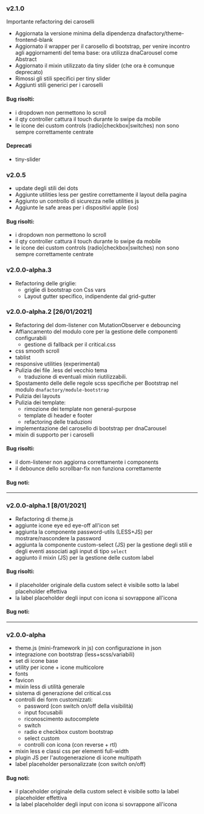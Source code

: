 ### v2.1.0
Importante refactoring dei caroselli
- Aggiornata la versione minima della dipendenza dnafactory/theme-frontend-blank
- Aggiornato il wrapper per il carosello di bootstrap, per venire incontro agli aggiornamenti del tema base: ora utilizza dnaCarousel come Abstract
- Aggiornato il mixin utilizzato da tiny slider (che ora è comunque deprecato)
- Rimossi gli stili specifici per tiny slider
- Aggiunti stili generici per i caroselli

#### Bug risolti:
- i dropdown non permettono lo scroll
- il qty controller cattura il touch durante lo swipe da mobile
- le icone dei custom controls (radio|checkbox|switches) non sono sempre correttamente centrate

#### Deprecati
- tiny-slider

### v2.0.5
- update degli stili dei dots
- Aggiunte utilities less per gestire correttamente il layout della pagina
- Aggiunto un controllo di sicurezza nelle utilities js
- Aggiunte le safe areas per i dispositivi apple (ios)

#### Bug risolti:
- i dropdown non permettono lo scroll
- il qty controller cattura il touch durante lo swipe da mobile
- le icone dei custom controls (radio|checkbox|switches) non sono sempre correttamente centrate

### v2.0.0-alpha.3
- Refactoring delle griglie:
  + griglie di bootstrap con Css vars
  + Layout gutter specifico, indipendente dal grid-gutter

### v2.0.0-alpha.2 [26/01/2021]
- Refactoring del dom-listener con MutationObserver e debouncing
- Affiancamento del modulo core per la gestione delle componenti configurabili
  + gestione di fallback per il critical.css
- css smooth scroll
- tablist
- responsive utilities (experimental)
- Pulizia dei file .less del vecchio tema
  + traduzione di eventuali mixin riutilizzabili.
- Spostamento delle delle regole scss specifiche per Bootstrap nel modulo `dnafactory/module-bootstrap`
- Pulizia dei layouts
- Pulizia dei template:
  + rimozione dei template non general-purpose
  + template di header e footer
  + refactoring delle traduzioni
- implementazione del carosello di bootstrap per dnaCarousel
- mixin di supporto per i caroselli

#### Bug risolti:
- il dom-listener non aggiorna correttamente i components
- il debounce dello scrollbar-fix non funziona correttamente

#### Bug noti:

---


### v2.0.0-alpha.1 [8/01/2021]
- Refactoring di theme.js
- aggiunte icone eye ed eye-off all'icon set
- aggiunta la componente password-utils (LESS+JS) per mostrare/nascondere la password
- aggiunta la componente custom-select (JS) per la gestione degli stili e degli eventi associati agli input di tipo `select`
- aggiunto il mixin (JS) per la gestione delle custom label

#### Bug risolti:
- il placeholder originale della custom select è visibile sotto la label placeholder effettiva
- la label placeholder degli input con icona si sovrappone all'icona

#### Bug noti:

---

### v2.0.0-alpha
- theme.js (mini-framework in js) con configurazione in json
- integrazione con bootstrap (less+scss/variabili)
- set di icone base
- utility per icone + icone multicolore
- fonts
- favicon
- mixin less di utilità generale
- sistema di generazione del critical.css
- controlli dei form customizzati:
    + password (con switch on/off della visibilità)
    + input focusabili
    + riconoscimento autocomplete
    + switch
    + radio e checkbox custom bootstrap
    + select custom
    + controlli con icona (con reverse + rtl)
- mixin less e classi css per elementi full-width
- plugin JS per l'autogenerazione di icone multipath
- label placeholder personalizzate (con switch on/off)

#### Bug noti:
- il placeholder originale della custom select è visibile sotto la label placeholder effettiva
- la label placeholder degli input con icona si sovrappone all'icona